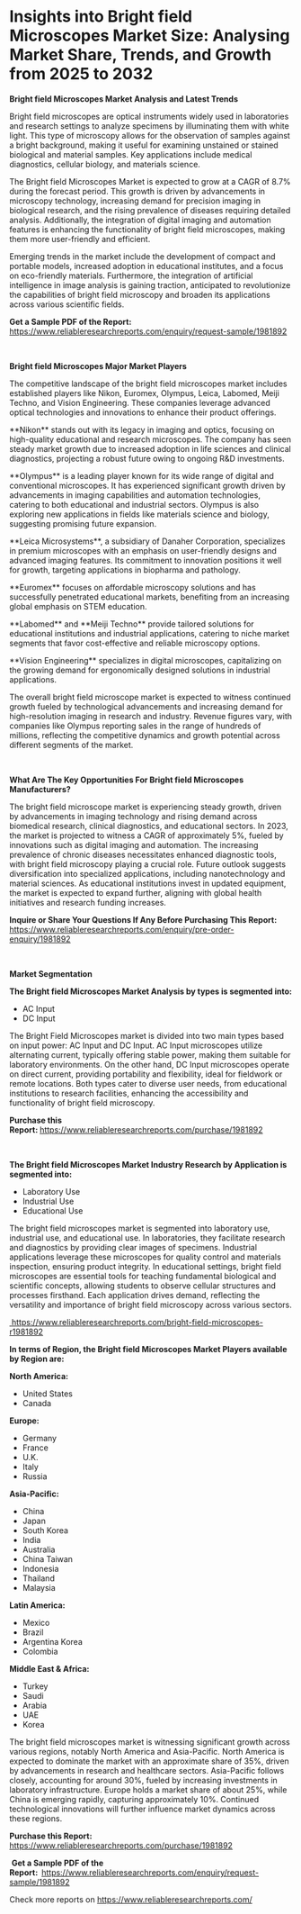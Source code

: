<p><h1>Insights into Bright field Microscopes Market Size: Analysing Market Share, Trends, and Growth from 2025 to 2032</h1></p><p><strong>Bright field Microscopes Market Analysis and Latest Trends</strong></p>
<p><p>Bright field microscopes are optical instruments widely used in laboratories and research settings to analyze specimens by illuminating them with white light. This type of microscopy allows for the observation of samples against a bright background, making it useful for examining unstained or stained biological and material samples. Key applications include medical diagnostics, cellular biology, and materials science.</p><p>The Bright field Microscopes Market is expected to grow at a CAGR of 8.7% during the forecast period. This growth is driven by advancements in microscopy technology, increasing demand for precision imaging in biological research, and the rising prevalence of diseases requiring detailed analysis. Additionally, the integration of digital imaging and automation features is enhancing the functionality of bright field microscopes, making them more user-friendly and efficient.</p><p>Emerging trends in the market include the development of compact and portable models, increased adoption in educational institutes, and a focus on eco-friendly materials. Furthermore, the integration of artificial intelligence in image analysis is gaining traction, anticipated to revolutionize the capabilities of bright field microscopy and broaden its applications across various scientific fields.</p></p>
<p><strong>Get a Sample PDF of the Report:&nbsp;</strong> <a href="https://www.reliableresearchreports.com/enquiry/request-sample/1981892?utm_campaign=3567&utm_medium=2&utm_source=Github&utm_content=ia&utm_term=10042025&utm_id=bright-field-microscopes">https://www.reliableresearchreports.com/enquiry/request-sample/1981892</a></p>
<p>&nbsp;</p>
<p><strong>Bright field Microscopes Major Market Players</strong></p>
<p><p>The competitive landscape of the bright field microscopes market includes established players like Nikon, Euromex, Olympus, Leica, Labomed, Meiji Techno, and Vision Engineering. These companies leverage advanced optical technologies and innovations to enhance their product offerings.</p><p>**Nikon** stands out with its legacy in imaging and optics, focusing on high-quality educational and research microscopes. The company has seen steady market growth due to increased adoption in life sciences and clinical diagnostics, projecting a robust future owing to ongoing R&D investments.</p><p>**Olympus** is a leading player known for its wide range of digital and conventional microscopes. It has experienced significant growth driven by advancements in imaging capabilities and automation technologies, catering to both educational and industrial sectors. Olympus is also exploring new applications in fields like materials science and biology, suggesting promising future expansion.</p><p>**Leica Microsystems**, a subsidiary of Danaher Corporation, specializes in premium microscopes with an emphasis on user-friendly designs and advanced imaging features. Its commitment to innovation positions it well for growth, targeting applications in biopharma and pathology.</p><p>**Euromex** focuses on affordable microscopy solutions and has successfully penetrated educational markets, benefiting from an increasing global emphasis on STEM education. </p><p>**Labomed** and **Meiji Techno** provide tailored solutions for educational institutions and industrial applications, catering to niche market segments that favor cost-effective and reliable microscopy options.</p><p>**Vision Engineering** specializes in digital microscopes, capitalizing on the growing demand for ergonomically designed solutions in industrial applications.</p><p>The overall bright field microscope market is expected to witness continued growth fueled by technological advancements and increasing demand for high-resolution imaging in research and industry. Revenue figures vary, with companies like Olympus reporting sales in the range of hundreds of millions, reflecting the competitive dynamics and growth potential across different segments of the market.</p></p>
<p>&nbsp;</p>
<p><strong>What Are The Key Opportunities For Bright field Microscopes Manufacturers?</strong></p>
<p><p>The bright field microscope market is experiencing steady growth, driven by advancements in imaging technology and rising demand across biomedical research, clinical diagnostics, and educational sectors. In 2023, the market is projected to witness a CAGR of approximately 5%, fueled by innovations such as digital imaging and automation. The increasing prevalence of chronic diseases necessitates enhanced diagnostic tools, with bright field microscopy playing a crucial role. Future outlook suggests diversification into specialized applications, including nanotechnology and material sciences. As educational institutions invest in updated equipment, the market is expected to expand further, aligning with global health initiatives and research funding increases.</p></p>
<p><strong>Inquire or Share Your Questions If Any Before Purchasing This Report:</strong> <a href="https://www.reliableresearchreports.com/enquiry/pre-order-enquiry/1981892?utm_campaign=3567&utm_medium=2&utm_source=Github&utm_content=ia&utm_term=10042025&utm_id=bright-field-microscopes">https://www.reliableresearchreports.com/enquiry/pre-order-enquiry/1981892</a></p>
<p>&nbsp;</p>
<p><strong>Market Segmentation</strong></p>
<p><strong>The Bright field Microscopes Market Analysis by types is segmented into:</strong></p>
<p><ul><li>AC Input</li><li>DC Input</li></ul></p>
<p><p>The Bright Field Microscopes market is divided into two main types based on input power: AC Input and DC Input. AC Input microscopes utilize alternating current, typically offering stable power, making them suitable for laboratory environments. On the other hand, DC Input microscopes operate on direct current, providing portability and flexibility, ideal for fieldwork or remote locations. Both types cater to diverse user needs, from educational institutions to research facilities, enhancing the accessibility and functionality of bright field microscopy.</p></p>
<p><strong>Purchase this Report:&nbsp;</strong><a href="https://www.reliableresearchreports.com/purchase/1981892?utm_campaign=3567&utm_medium=2&utm_source=Github&utm_content=ia&utm_term=10042025&utm_id=bright-field-microscopes">https://www.reliableresearchreports.com/purchase/1981892</a></p>
<p>&nbsp;</p>
<p><strong>The Bright field Microscopes Market Industry Research by Application is segmented into:</strong></p>
<p><ul><li>Laboratory Use</li><li>Industrial Use</li><li>Educational Use</li></ul></p>
<p><p>The bright field microscopes market is segmented into laboratory use, industrial use, and educational use. In laboratories, they facilitate research and diagnostics by providing clear images of specimens. Industrial applications leverage these microscopes for quality control and materials inspection, ensuring product integrity. In educational settings, bright field microscopes are essential tools for teaching fundamental biological and scientific concepts, allowing students to observe cellular structures and processes firsthand. Each application drives demand, reflecting the versatility and importance of bright field microscopy across various sectors.</p></p>
<p><a href="https://www.reliableresearchreports.com/bright-field-microscopes-r1981892?utm_campaign=3567&utm_medium=2&utm_source=Github&utm_content=ia&utm_term=10042025&utm_id=bright-field-microscopes">&nbsp;https://www.reliableresearchreports.com/bright-field-microscopes-r1981892</a></p>
<p><strong>In terms of Region, the Bright field Microscopes Market Players available by Region are:</strong></p>
<p>
    <p> <strong> North America: </strong>
        <ul>
            <li>United States</li>
            <li>Canada</li>
        </ul>
        </p> 
    <p> <strong> Europe: </strong>
        <ul>
            <li>Germany</li>
            <li>France</li>
            <li>U.K.</li>
            <li>Italy</li>
            <li>Russia</li>
        </ul>
        </p> 
    <p> <strong> Asia-Pacific: </strong>
        <ul>
            <li>China</li>
            <li>Japan</li>
            <li>South Korea</li>
            <li>India</li>
            <li>Australia</li>
            <li>China Taiwan</li>
            <li>Indonesia</li>
            <li>Thailand</li>
            <li>Malaysia</li>
        </ul>
        </p> 
    <p> <strong> Latin America: </strong>
        <ul>
            <li>Mexico</li>
            <li>Brazil</li>
            <li>Argentina Korea</li>
            <li>Colombia</li>
        </ul>
        </p> 
    <p> <strong> Middle East & Africa: </strong>
        <ul>
            <li>Turkey</li>
            <li>Saudi</li>
            <li>Arabia</li>
            <li>UAE</li>
            <li>Korea</li>
        </ul>
    </p>
    </p>
<p><p>The bright field microscopes market is witnessing significant growth across various regions, notably North America and Asia-Pacific. North America is expected to dominate the market with an approximate share of 35%, driven by advancements in research and healthcare sectors. Asia-Pacific follows closely, accounting for around 30%, fueled by increasing investments in laboratory infrastructure. Europe holds a market share of about 25%, while China is emerging rapidly, capturing approximately 10%. Continued technological innovations will further influence market dynamics across these regions.</p></p>
<p><strong>Purchase this Report: </strong><a href="https://www.reliableresearchreports.com/purchase/1981892?utm_campaign=3567&utm_medium=2&utm_source=Github&utm_content=ia&utm_term=10042025&utm_id=bright-field-microscopes">https://www.reliableresearchreports.com/purchase/1981892</a></p>
<p>&nbsp;<strong>Get a Sample PDF of the Report:&nbsp;&nbsp;</strong><a href="https://www.reliableresearchreports.com/enquiry/request-sample/1981892?utm_campaign=3567&utm_medium=2&utm_source=Github&utm_content=ia&utm_term=10042025&utm_id=bright-field-microscopes">https://www.reliableresearchreports.com/enquiry/request-sample/1981892</a></p>
<p><strong></strong></p>
<p>Check more reports on <a href="https://www.reliableresearchreports.com/?utm_campaign=3567&utm_medium=2&utm_source=Github&utm_content=ia&utm_term=10042025&utm_id=bright-field-microscopes">https://www.reliableresearchreports.com/</a></p>